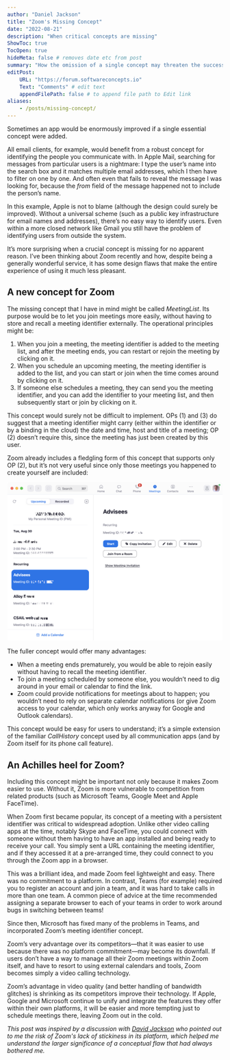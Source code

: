 ```yaml
---
author: "Daniel Jackson"
title: "Zoom's Missing Concept"
date: "2022-08-21"
description: "When critical concepts are missing"
ShowToc: true
TocOpen: true
hideMeta: false # removes date etc from post
summary: "How the omission of a single concept may threaten the success of an app, with Zoom as an example."
editPost:
    URL: "https://forum.softwareconcepts.io"
    Text: "Comments" # edit text
    appendFilePath: false # to append file path to Edit link
aliases:
    - /posts/missing-concept/
---
```

Sometimes an app would be enormously improved if a single essential concept were added. 

All email clients, for example, would benefit from a robust concept for identifying the people you communicate with. In Apple Mail, searching for messages from particular users is a nightmare: I type the user’s name into the search box and it matches multiple email addresses, which I then have to filter on one by one. And often even that fails to reveal the message I was looking for, because the *from* field of the message happened not to include the person’s name.

In this example, Apple is not to blame (although the design could surely be improved). Without a universal scheme (such as a public key infrastructure for email names and addresses), there’s no easy way to identify users. Even within a more closed network like Gmail you still have the problem of identifying users from outside the system.

It’s more surprising when a crucial concept is missing for no apparent reason. I’ve been thinking about Zoom recently and how, despite being a generally wonderful service, it has some design flaws that make the entire experience of using it much less pleasant.

## A new concept for Zoom

The missing concept that I have in mind might be called *MeetingList*. Its purpose would be to let you join meetings more easily, without having to store and recall a meeting identifier externally. The operational principles might be:

1. When you join a meeting, the meeting identifier is added to the meeting list, and after the meeting ends, you can restart or rejoin the meeting by clicking on it.
2. When you schedule an upcoming meeting, the meeting identifier is added to the list, and you can start or join when the time comes around by clicking on it.
3. If someone else schedules a meeting, they can send you the meeting identifier, and you can add the identifier to your meeting list, and then subsequently start or join by clicking on it.

This concept would surely not be difficult to implement. OPs (1) and (3) do suggest that a meeting identifier might carry (either within the identifier or by a binding in the cloud) the date and time, host and title of a meeting; OP (2) doesn’t require this, since the meeting has just been created by this user.

Zoom already includes a fledgling form of this concept that supports only OP (2), but it’s not very useful since only those meetings you happened to create yourself are included:

![](zoom-meeting-dialog.png)

The fuller concept would offer many advantages:

- When a meeting ends prematurely, you would be able to rejoin easily without having to recall the meeting identifier.
- To join a meeting scheduled by someone else, you wouldn’t need to dig around in your email or calendar to find the link.
- Zoom could provide notifications for meetings about to happen; you wouldn’t need to rely on separate calendar notifications (or give Zoom access to your calendar, which only works anyway for Google and Outlook calendars).

This concept would be easy for users to understand; it’s a simple extension of the familiar *CallHistory* concept used by all communication apps (and by Zoom itself for its phone call feature).

## An Achilles heel for Zoom?

Including this concept might be important not only because it makes Zoom easier to use. Without it, Zoom is more vulnerable to competition from related products (such as Microsoft Teams, Google Meet and Apple FaceTime).

When Zoom first became popular, its concept of a meeting with a persistent identifier was critical to widespread adoption. Unlike other video calling apps at the time, notably Skype and FaceTime, you could connect with someone without them having to have an app installed and being ready to receive your call. You simply sent a URL containing the meeting identifier, and if they accessed it at a pre-arranged time, they could connect to you through the Zoom app in a browser. 

This was a brilliant idea, and made Zoom feel lightweight and easy. There was no commitment to a platform. In contrast, Teams (for example) required you to register an account and join a team, and it was hard to take calls in more than one team. A common piece of advice at the time recommended assigning a separate browser to each of your teams in order to work around bugs in switching between teams!

Since then, Microsoft has fixed many of the problems in Teams, and incorporated Zoom’s meeting identifier concept.

Zoom’s very advantage over its competitors—that it was easier to use because there was no platform commitment—may become its downfall. If users don’t have a way to manage all their Zoom meetings within Zoom itself, and have to resort to using external calendars and tools, Zoom becomes simply a video calling technology.

Zoom’s advantage in video quality (and better handling of bandwidth glitches) is shrinking as its competitors improve their technology. If Apple, Google and Microsoft continue to unify and integrate the features they offer within their own platforms, it will be easier and more tempting just to schedule meetings there, leaving Zoom out in the cold.

*This post was inspired by a discussion with [David Jackson](https://seekingalpha.com/author/david-jackson) who pointed out to me the risk of Zoom's lack of stickiness in its platform, which helped me understand the larger significance of a conceptual flaw that had always bothered me.*